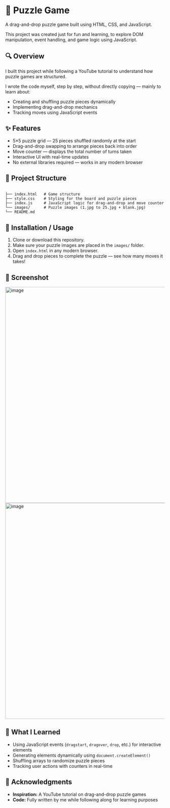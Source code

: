 # 🧩 Puzzle Game

A drag-and-drop puzzle game built using HTML, CSS, and JavaScript.

This project was created just for fun and learning, to explore DOM manipulation, event handling, and game logic using JavaScript.

## 🔍 Overview

I built this project while following a YouTube tutorial to understand how puzzle games are structured.

I wrote the code myself, step by step, without directly copying — mainly to learn about:

- Creating and shuffling puzzle pieces dynamically
- Implementing drag-and-drop mechanics
- Tracking moves using JavaScript events

## ✨ Features

- 5×5 puzzle grid — 25 pieces shuffled randomly at the start
- Drag-and-drop swapping to arrange pieces back into order
- Move counter — displays the total number of turns taken
- Interactive UI with real-time updates
- No external libraries required — works in any modern browser

## 📂 Project Structure

```

├── index.html   # Game structure
├── style.css    # Styling for the board and puzzle pieces
├── index.js     # JavaScript logic for drag-and-drop and move counter
└── images/      # Puzzle images (1.jpg to 25.jpg + blank.jpg)
└── README.md

```

## 🚀 Installation / Usage

1. Clone or download this repository.  
2. Make sure your puzzle images are placed in the `images/` folder.  
3. Open `index.html` in any modern browser.  
4. Drag and drop pieces to complete the puzzle — see how many moves it takes!  

## 📸 Screenshot
<img width="1366" height="680" alt="image" src="https://github.com/user-attachments/assets/c195930d-c9cf-4fee-a0aa-c3db378ca37d" />
<img width="1366" height="680" alt="image" src="https://github.com/user-attachments/assets/5df5acc7-d7d7-42af-b053-70db9d13113a" />

## 🧠 What I Learned

- Using JavaScript events (`dragstart`, `dragover`, `drop`, etc.) for interactive elements  
- Generating elements dynamically using `document.createElement()`  
- Shuffling arrays to randomize puzzle pieces  
- Tracking user actions with counters in real-time  

## 🙌 Acknowledgments

- **Inspiration:** A YouTube tutorial on drag-and-drop puzzle games  
- **Code:** Fully written by me while following along for learning purposes  
